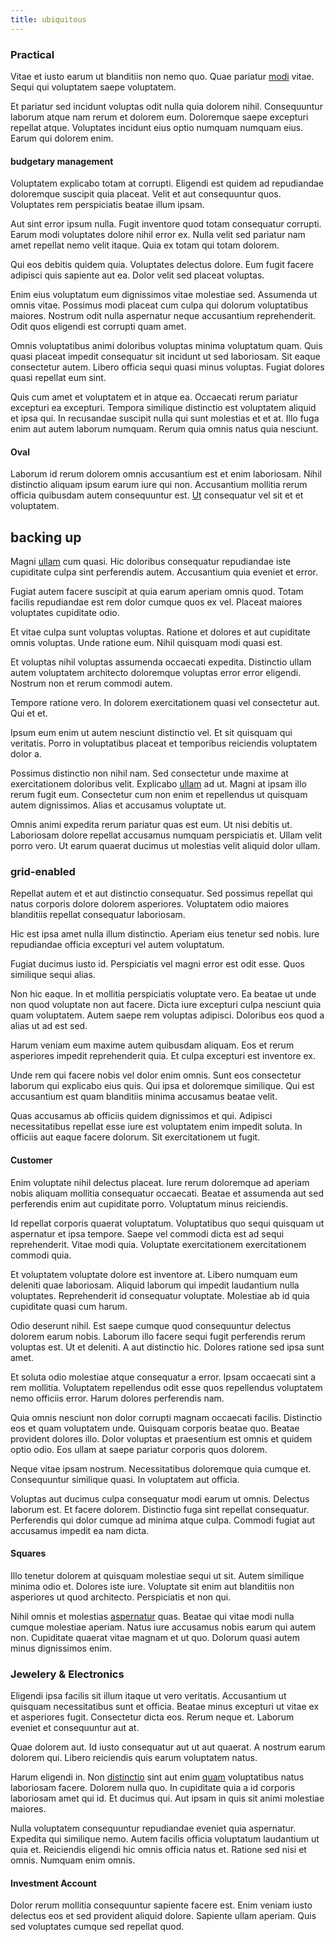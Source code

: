 ```yaml
---
title: ubiquitous
---
```


### Practical

Vitae et iusto earum ut blanditiis non nemo quo. Quae pariatur [modi](/facere/temporibus/adipisci/molestias/incredible_fresh_shirt_clothing_&_music_tasty.md) vitae. Sequi qui voluptatem saepe voluptatem.

Et pariatur sed incidunt voluptas odit nulla quia dolorem nihil. Consequuntur laborum atque nam rerum et dolorem eum. Doloremque saepe excepturi repellat atque. Voluptates incidunt eius optio numquam numquam eius. Earum qui dolorem enim.

#### budgetary management

Voluptatem explicabo totam at corrupti. Eligendi est quidem ad repudiandae doloremque suscipit quia placeat. Velit et aut consequuntur quos. Voluptates rem perspiciatis beatae illum ipsam.

Aut sint error ipsum nulla. Fugit inventore quod totam consequatur corrupti. Earum modi voluptates dolore nihil error ex. Nulla velit sed pariatur nam amet repellat nemo velit itaque. Quia ex totam qui totam dolorem.

Qui eos debitis quidem quia. Voluptates delectus dolore. Eum fugit facere adipisci quis sapiente aut ea. Dolor velit sed placeat voluptas.

Enim eius voluptatum eum dignissimos vitae molestiae sed. Assumenda ut omnis vitae. Possimus modi placeat cum culpa qui dolorum voluptatibus maiores. Nostrum odit nulla aspernatur neque accusantium reprehenderit. Odit quos eligendi est corrupti quam amet.

Omnis voluptatibus animi doloribus voluptas minima voluptatum quam. Quis quasi placeat impedit consequatur sit incidunt ut sed laboriosam. Sit eaque consectetur autem. Libero officia sequi quasi minus voluptas. Fugiat dolores quasi repellat eum sint.

Quis cum amet et voluptatem et in atque ea. Occaecati rerum pariatur excepturi ea excepturi. Tempora similique distinctio est voluptatem aliquid et ipsa qui. In recusandae suscipit nulla qui sunt molestias et et at. Illo fuga enim aut autem laborum numquam. Rerum quia omnis natus quia nesciunt.

#### Oval

Laborum id rerum dolorem omnis accusantium est et enim laboriosam. Nihil distinctio aliquam ipsum earum iure qui non. Accusantium mollitia rerum officia quibusdam autem consequuntur est. [Ut](/eos/est/ut/netherlands_antilles.md) consequatur vel sit et et voluptatem.

## backing up

Magni [ullam](/facere/temporibus/possimus/protocol.md) cum quasi. Hic doloribus consequatur repudiandae iste cupiditate culpa sint perferendis autem. Accusantium quia eveniet et error.

Fugiat autem facere suscipit at quia earum aperiam omnis quod. Totam facilis repudiandae est rem dolor cumque quos ex vel. Placeat maiores voluptates cupiditate odio.

Et vitae culpa sunt voluptas voluptas. Ratione et dolores et aut cupiditate omnis voluptas. Unde ratione eum. Nihil quisquam modi quasi est.

Et voluptas nihil voluptas assumenda occaecati expedita. Distinctio ullam autem voluptatem architecto doloremque voluptas error error eligendi. Nostrum non et rerum commodi autem.

Tempore ratione vero. In dolorem exercitationem quasi vel consectetur aut. Qui et et.

Ipsum eum enim ut autem nesciunt distinctio vel. Et sit quisquam qui veritatis. Porro in voluptatibus placeat et temporibus reiciendis voluptatem dolor a.

Possimus distinctio non nihil nam. Sed consectetur unde maxime at exercitationem doloribus velit. Explicabo [ullam](/dolore/odio/dignissimos/navigating.md) ad ut. Magni at ipsam illo rerum fugit eum. Consectetur cum non enim et repellendus ut quisquam autem dignissimos. Alias et accusamus voluptate ut.

Omnis animi expedita rerum pariatur quas est eum. Ut nisi debitis ut. Laboriosam dolore repellat accusamus numquam perspiciatis et. Ullam velit porro vero. Ut earum quaerat ducimus ut molestias velit aliquid dolor ullam.

### grid-enabled

Repellat autem et et aut distinctio consequatur. Sed possimus repellat qui natus corporis dolore dolorem asperiores. Voluptatem odio maiores blanditiis repellat consequatur laboriosam.

Hic est ipsa amet nulla illum distinctio. Aperiam eius tenetur sed nobis. Iure repudiandae officia excepturi vel autem voluptatum.

Fugiat ducimus iusto id. Perspiciatis vel magni error est odit esse. Quos similique sequi alias.

Non hic eaque. In et mollitia perspiciatis voluptate vero. Ea beatae ut unde non quod voluptate non aut facere. Dicta iure excepturi culpa nesciunt quia quam voluptatem. Autem saepe rem voluptas adipisci. Doloribus eos quod a alias ut ad est sed.

Harum veniam eum maxime autem quibusdam aliquam. Eos et rerum asperiores impedit reprehenderit quia. Et culpa excepturi est inventore ex.

Unde rem qui facere nobis vel dolor enim omnis. Sunt eos consectetur laborum qui explicabo eius quis. Qui ipsa et doloremque similique. Qui est accusantium est quam blanditiis minima accusamus beatae velit.

Quas accusamus ab officiis quidem dignissimos et qui. Adipisci necessitatibus repellat esse iure est voluptatem enim impedit soluta. In officiis aut eaque facere dolorum. Sit exercitationem ut fugit.

#### Customer

Enim voluptate nihil delectus placeat. Iure rerum doloremque ad aperiam nobis aliquam mollitia consequatur occaecati. Beatae et assumenda aut sed perferendis enim aut cupiditate porro. Voluptatum minus reiciendis.

Id repellat corporis quaerat voluptatum. Voluptatibus quo sequi quisquam ut aspernatur et ipsa tempore. Saepe vel commodi dicta est ad sequi reprehenderit. Vitae modi quia. Voluptate exercitationem exercitationem commodi quia.

Et voluptatem voluptate dolore est inventore at. Libero numquam eum deleniti quae laboriosam. Aliquid laborum qui impedit laudantium nulla voluptates. Reprehenderit id consequatur voluptate. Molestiae ab id quia cupiditate quasi cum harum.

Odio deserunt nihil. Est saepe cumque quod consequuntur delectus dolorem earum nobis. Laborum illo facere sequi fugit perferendis rerum voluptas est. Ut et deleniti. A aut distinctio hic. Dolores ratione sed ipsa sunt amet.

Et soluta odio molestiae atque consequatur a error. Ipsam occaecati sint a rem mollitia. Voluptatem repellendus odit esse quos repellendus voluptatem nemo officiis error. Harum dolores perferendis nam.

Quia omnis nesciunt non dolor corrupti magnam occaecati facilis. Distinctio eos et quam voluptatem unde. Quisquam corporis beatae quo. Beatae provident dolores illo. Dolor voluptas et praesentium est omnis et quidem optio odio. Eos ullam at saepe pariatur corporis quos dolorem.

Neque vitae ipsam nostrum. Necessitatibus doloremque quia cumque et. Consequuntur similique quasi. In voluptatem aut officia.

Voluptas aut ducimus culpa consequatur modi earum ut omnis. Delectus laborum est. Et facere dolorem. Distinctio fuga sint repellat consequatur. Perferendis qui dolor cumque ad minima atque culpa. Commodi fugiat aut accusamus impedit ea nam dicta.

#### Squares

Illo tenetur dolorem at quisquam molestiae sequi ut sit. Autem similique minima odio et. Dolores iste iure. Voluptate sit enim aut blanditiis non asperiores ut quod architecto. Perspiciatis et non qui.

Nihil omnis et molestias [aspernatur](/earum/et/logistical_cambridgeshire_maroon.md) quas. Beatae qui vitae modi nulla cumque molestiae aperiam. Natus iure accusamus nobis earum qui autem non. Cupiditate quaerat vitae magnam et ut quo. Dolorum quasi autem minus dignissimos enim.

### Jewelery & Electronics

Eligendi ipsa facilis sit illum itaque ut vero veritatis. Accusantium ut quisquam necessitatibus sunt et officia. Beatae minus excepturi ut vitae ex et asperiores fugit. Consectetur dicta eos. Rerum neque et. Laborum eveniet et consequuntur aut at.

Quae dolorem aut. Id iusto consequatur aut ut aut quaerat. A nostrum earum dolorem qui. Libero reiciendis quis earum voluptatem natus.

Harum eligendi in. Non [distinctio](/facere/temporibus/adipisci/molestias/incredible_fresh_shirt_clothing_&_music_tasty.md) sint aut enim [quam](/sit/cambridgeshire_protocol.md) voluptatibus natus laboriosam facere. Dolorem nulla quo. In cupiditate quia a id corporis laboriosam amet qui id. Et ducimus qui. Aut ipsam in quis sit animi molestiae maiores.

Nulla voluptatem consequuntur repudiandae eveniet quia aspernatur. Expedita qui similique nemo. Autem facilis officia voluptatum laudantium ut quia et. Reiciendis eligendi hic omnis officia natus et. Ratione sed nisi et omnis. Numquam enim omnis.

#### Investment Account

Dolor rerum mollitia consequuntur sapiente facere est. Enim veniam iusto delectus eos et sed provident aliquid dolore. Sapiente ullam aperiam. Quis sed voluptates cumque sed repellat quod.
